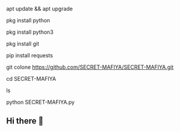 apt update && apt upgrade 








pkg install python









pkg install python3







pkg install git 







pip install requests








git colone https://github.com/SECRET-MAFIYA/SECRET-MAFIYA.git










cd SECRET-MAFIYA










ls











python SECRET-MAFIYA.py









## Hi there 👋

<!--
**SECRET-MAFIYA/SECRET-MAFIYA** is a ✨ _special_ ✨ repository because its `README.md` (this file) appears on your GitHub profile.

Here are some ideas to get you started:

- 🔭 I’m currently working on ...
- 🌱 I’m currently learning ...
- 👯 I’m looking to collaborate on ...
- 🤔 I’m looking for help with ...
- 💬 Ask me about ...
- 📫 How to reach me: ...
- 😄 Pronouns: ...
- ⚡ Fun fact: ...
-->

